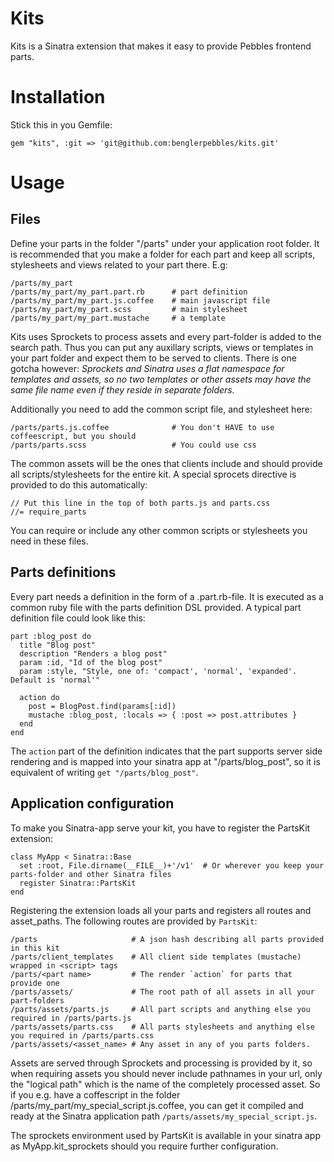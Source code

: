 # Kits

Kits is a Sinatra extension that makes it easy to provide Pebbles frontend parts.

# Installation

Stick this in you Gemfile:
   
    gem "kits", :git => 'git@github.com:benglerpebbles/kits.git'

# Usage

## Files

Define your parts in the folder "/parts" under your application root folder. It is recommended that you make a 
folder for each part and keep all scripts, stylesheets and views related to your part there. E.g:

    /parts/my_part
    /parts/my_part/my_part.part.rb      # part definition
    /parts/my_part/my_part.js.coffee    # main javascript file
    /parts/my_part/my_part.scss         # main stylesheet
    /parts/my_part/my_part.mustache     # a template

Kits uses Sprockets to process assets and every part-folder is added to the search path. Thus you can put any
auxillary scripts, views or templates in your part folder and expect them to be served to clients. There is one
gotcha however: *Sprockets and Sinatra uses a flat namespace for templates and assets, so no two templates or
other assets may have the same file name even if they reside in separate folders.*

Additionally you need to add the common script file, and stylesheet here:

    /parts/parts.js.coffee              # You don't HAVE to use coffeescript, but you should
    /parts/parts.scss                   # You could use css

The common assets will be the ones that clients include and should provide all scripts/stylesheets for the entire
kit. A special sprocets directive is provided to do this automatically:

    // Put this line in the top of both parts.js and parts.css
    //= require_parts

You can require or include any other common scripts or stylesheets you need in these files.

## Parts definitions

Every part needs a definition in the form of a .part.rb-file. It is executed as a common ruby file with the parts
definition DSL provided. A typical part definition file could look like this:

    part :blog_post do
      title "Blog post"
      description "Renders a blog post"
      param :id, "Id of the blog post"
      param :style, "Style, one of: 'compact', 'normal', 'expanded'. Default is 'normal'"

      action do
        post = BlogPost.find(params[:id])
        mustache :blog_post, :locals => { :post => post.attributes }
      end
    end

The `action` part of the definition indicates that the part supports server side rendering and is mapped into
your sinatra app at "/parts/blog_post", so it is equivalent of writing `get "/parts/blog_post"`.

## Application configuration

To make you Sinatra-app serve your kit, you have to register the PartsKit extension:

    class MyApp < Sinatra::Base
      set :root, File.dirname(__FILE__)+'/v1'  # Or wherever you keep your parts-folder and other Sinatra files
      register Sinatra::PartsKit
    end

Registering the extension loads all your parts and registers all routes and asset_paths. The following routes are 
provided by `PartsKit`:

    /parts                     # A json hash describing all parts provided in this kit
    /parts/client_templates    # All client side templates (mustache) wrapped in <script> tags
    /parts/<part name>         # The render `action` for parts that provide one
    /parts/assets/             # The root path of all assets in all your part-folders
    /parts/assets/parts.js     # All part scripts and anything else you required in /parts/parts.js
    /parts/assets/parts.css    # All parts stylesheets and anything else you required in /parts/parts.css
    /parts/assets/<asset_name> # Any asset in any of you parts folders.

Assets are served through Sprockets and processing is provided by it, so when requiring assets you should never
include pathnames in your url, only the "logical path" which is the name of the completely processed asset. So
if you e.g. have a coffescript in the folder /parts/my_part/my_special_script.js.coffee, you can get it compiled and ready
at the Sinatra application path `/parts/assets/my_special_script.js`. 

The sprockets environment used by PartsKit is available in your sinatra app as MyApp.kit_sprockets should you require
further configuration.
